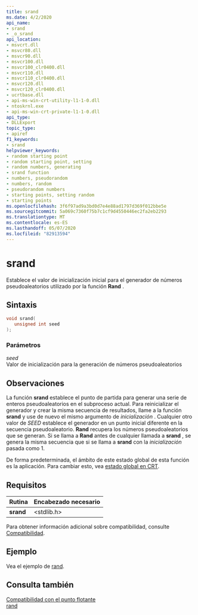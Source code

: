 ```yaml
---
title: srand
ms.date: 4/2/2020
api_name:
- srand
- _o_srand
api_location:
- msvcrt.dll
- msvcr80.dll
- msvcr90.dll
- msvcr100.dll
- msvcr100_clr0400.dll
- msvcr110.dll
- msvcr110_clr0400.dll
- msvcr120.dll
- msvcr120_clr0400.dll
- ucrtbase.dll
- api-ms-win-crt-utility-l1-1-0.dll
- ntoskrnl.exe
- api-ms-win-crt-private-l1-1-0.dll
api_type:
- DLLExport
topic_type:
- apiref
f1_keywords:
- srand
helpviewer_keywords:
- random starting point
- random starting point, setting
- random numbers, generating
- srand function
- numbers, pseudorandom
- numbers, random
- pseudorandom numbers
- starting points, setting random
- starting points
ms.openlocfilehash: 3f6f97ad9a3bd0d7e4e88ad1797d369f012bbe5e
ms.sourcegitcommit: 5a069c7360f75b7c1cf9d4550446ec2fa2eb2293
ms.translationtype: MT
ms.contentlocale: es-ES
ms.lasthandoff: 05/07/2020
ms.locfileid: "82913594"
---
```

# <a name="srand"></a>srand

Establece el valor de inicialización inicial para el generador de números pseudoaleatorios utilizado por la función **Rand** .

## <a name="syntax"></a>Sintaxis

```C
void srand(
   unsigned int seed
);
```

### <a name="parameters"></a>Parámetros

*seed*<br/>
Valor de inicialización para la generación de números pseudoaleatorios

## <a name="remarks"></a>Observaciones

La función **srand** establece el punto de partida para generar una serie de enteros pseudoaleatorios en el subproceso actual. Para reinicializar el generador y crear la misma secuencia de resultados, llame a la función **srand** y use de nuevo el mismo argumento de *inicialización* . Cualquier otro valor de *SEED* establece el generador en un punto inicial diferente en la secuencia pseudoaleatorio. **Rand** recupera los números pseudoaleatorios que se generan. Si se llama a **Rand** antes de cualquier llamada a **srand** , se genera la misma secuencia que si se llama a **srand** con la *inicialización* pasada como 1.

De forma predeterminada, el ámbito de este estado global de esta función es la aplicación. Para cambiar esto, vea [estado global en CRT](../global-state.md).

## <a name="requirements"></a>Requisitos

|Rutina|Encabezado necesario|
|-------------|---------------------|
|**srand**|\<stdlib.h>|

Para obtener información adicional sobre compatibilidad, consulte [Compatibilidad](../../c-runtime-library/compatibility.md).

## <a name="example"></a>Ejemplo

Vea el ejemplo de [rand](rand.md).

## <a name="see-also"></a>Consulta también

[Compatibilidad con el punto flotante](../../c-runtime-library/floating-point-support.md)<br/>
[rand](rand.md)<br/>
